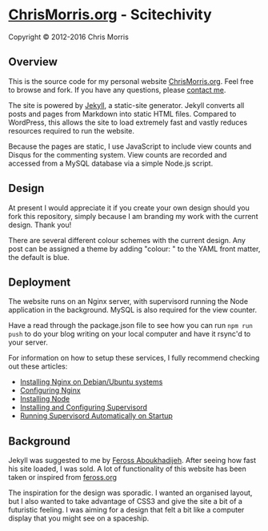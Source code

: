 # [ChrisMorris.org](http://chrismorris.org) - Scitechivity

Copyright © 2012-2016 Chris Morris

Overview
--------
This is the source code for my personal website [ChrisMorris.org](http://chrismorris.org). Feel free to browse and fork. If you have any questions, please [contact me](http://twitter.com/ChrisMorrisOrg).

The site is powered by [Jekyll](http://jekyllrb.com/), a static-site generator. Jekyll converts all posts and pages from Markdown into static HTML files. Compared to WordPress, this allows the site to load extremely fast and vastly reduces resources required to run the website.

Because the pages are static, I use JavaScript to include view counts and Disqus for the commenting system. View counts are recorded and accessed from a MySQL database via a simple Node.js script.

Design
------
At present I would appreciate it if you create your own design should you fork this repository, simply because I am branding my work with the current design. Thank you!

There are several different colour schemes with the current design. Any post can be assigned a theme by adding "colour: <colour>" to the YAML front matter, the default is blue.

Deployment
----------
The website runs on an Nginx server, with supervisord running the Node application in the background. MySQL is also required for the view counter.

Have a read through the package.json file to see how you can run `npm run push` to do your blog writing on your local computer and have it rsync'd to your server.

For information on how to setup these services, I fully recommend checking out these articles:

- [Installing Nginx on Debian/Ubuntu systems](https://www.linode.com/docs/websites/nginx/nginx-web-server-debian-8)
- [Configuring Nginx](https://www.linode.com/docs/websites/nginx/how-to-configure-nginx)
- [Installing Node](https://www.linode.com/docs/websites/nodejs/how-to-install-nodejs-and-nginx-on-debian)
- [Installing and Configuring Supervisord](http://supervisord.org/installing.html)
- [Running Supervisord Automatically on Startup](http://supervisord.org/running.html#running-supervisord-automatically-on-startup)

Background
----------
Jekyll was suggested to me by [Feross Aboukhadijeh](http://feross.org/). After seeing how fast his site loaded, I was sold. A lot of functionality of this website has been taken or inspired from [feross.org](https://github.com/feross/feross.org)

The inspiration for the design was sporadic. I wanted an organised layout, but I also wanted to take advantage of CSS3 and give the site a bit of a futuristic feeling. I was aiming for a design that felt a bit like a computer display that you might see on a spaceship.
